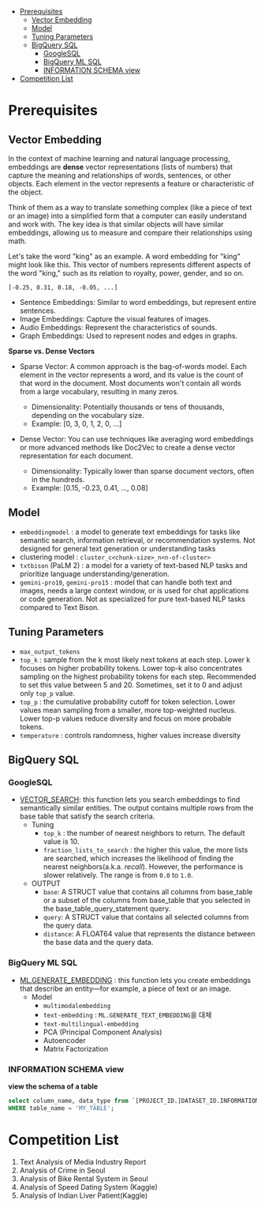 - [Prerequisites](#prerequisites)
  - [Vector Embedding](#vector-embedding)
  - [Model](#model)
  - [Tuning Parameters](#tuning-parameters)
  - [BigQuery SQL](#bigquery-sql)
    - [GoogleSQL](#googlesql)
    - [BigQuery ML SQL](#bigquery-ml-sql)
    - [INFORMATION SCHEMA view](#information-schema-view)
- [Competition List](#competition-list)

# Prerequisites

## Vector Embedding
In the context of machine learning and natural language processing, embeddings are **dense** vector representations (lists of numbers) that capture the meaning and relationships of words, sentences, or other objects. Each element in the vector represents a feature or characteristic of the object.

Think of them as a way to translate something complex (like a piece of text or an image) into a simplified form that a computer can easily understand and work with. The key idea is that similar objects will have similar embeddings, allowing us to measure and compare their relationships using math.

Let's take the word "king" as an example. A word embedding for "king" might look like this. This vector of numbers represents different aspects of the word "king," such as its relation to royalty, power, gender, and so on.
```
[-0.25, 0.31, 0.18, -0.05, ...]
```

* Sentence Embeddings: Similar to word embeddings, but represent entire sentences.
* Image Embeddings: Capture the visual features of images.
* Audio Embeddings: Represent the characteristics of sounds.
* Graph Embeddings: Used to represent nodes and edges in graphs.


**Sparse vs. Dense Vectors**
* Sparse Vector: A common approach is the bag-of-words model. Each element in the vector represents a word, and its value is the count of that word in the document. Most documents won't contain all words from a large vocabulary, resulting in many zeros.
  * Dimensionality: Potentially thousands or tens of thousands, depending on the vocabulary size.
  * Example: [0, 3, 0, 1, 2, 0, ...]

* Dense Vector: You can use techniques like averaging word embeddings or more advanced methods like Doc2Vec to create a dense vector representation for each document.
  * Dimensionality: Typically lower than sparse document vectors, often in the hundreds.
  * Example: [0.15, -0.23, 0.41, ..., 0.08]

## Model
  * `embeddingmodel` : a model to generate text embeddings for tasks like semantic search, information retrieval, or recommendation systems. Not designed for general text generation or understanding tasks
  * clustering model : `cluster_c<chunk-size>_n<n-of-cluster>`
  * `txtbison` (PaLM 2) : a model for a variety of text-based NLP tasks and prioritize language understanding/generation.
  * `gemini-pro10`, `gemini-pro15` : model that can handle both text and images, needs a large context window, or is used for chat applications or code generation. Not as specialized for pure text-based NLP tasks compared to Text Bison.

## Tuning Parameters
  * `max_output_tokens`
  * `top_k` : sample from the k most likely next tokens at each step. Lower k focuses on higher probability tokens. Lower top-k also concentrates sampling on the highest probability tokens for each step. Recommended to set this value between 5 and 20. Sometimes, set it to 0 and adjust only `top_p` value.
  * `top_p` : the cumulative probability cutoff for token selection. Lower values mean sampling from a smaller, more top-weighted nucleus. Lower top-p values reduce diversity and focus on more probable tokens.
  * `temperature` : controls randomness, higher values increase diversity

## BigQuery SQL

### GoogleSQL
  * [VECTOR_SEARCH](https://cloud.google.com/bigquery/docs/reference/standard-sql/search_functions#vector_search): this function lets you search embeddings to find semantically similar entities. The output contains multiple rows from the base table that satisfy the search criteria.
    * Tuning
      * `top_k` : the number of nearest neighbors to return. The default value is 10.
      * `fraction_lists_to_search` : the higher this value, the more lists are searched, which increases the likelihood of finding the nearest neighbors(a.k.a. *recall*). However, the performance is slower relatively. The range is from `0.0` to `1.0`.
    * OUTPUT
      * `base`: A STRUCT value that contains all columns from base_table or a subset of the columns from base_table that you selected in the base_table_query_statement query.
      * `query`: A STRUCT value that contains all selected columns from the query data.
      * `distance`: A FLOAT64 value that represents the distance between the base data and the query data.  
  
### BigQuery ML SQL
  * [ML.GENERATE_EMBEDDING](https://cloud.google.com/bigquery/docs/reference/standard-sql/bigqueryml-syntax-generate-embedding) : this function lets you create embeddings that describe an entity—for example, a piece of text or an image.
    * Model 
      * `multimodalembedding`
      * `text-embedding` : `ML.GENERATE_TEXT_EMBEDDING`을 대체
      * `text-multilingual-embedding`
      * PCA (Principal Component Analysis)
      * Autoencoder
      * Matrix Factorization

### INFORMATION SCHEMA view

**view the schema of a table**
```sql
select column_name, data_type from `[PROJECT_ID.]DATASET_ID.INFORMATION_SCHEMA.COLUMNS`
WHERE table_name = 'MY_TABLE';
```

# Competition List
1. Text Analysis of Media Industry Report
2. Analysis of Crime in Seoul
3. Analysis of Bike Rental System  in Seoul
4. Analysis of Speed Dating System (Kaggle)
5. Analysis of Indian Liver Patient(Kaggle)

